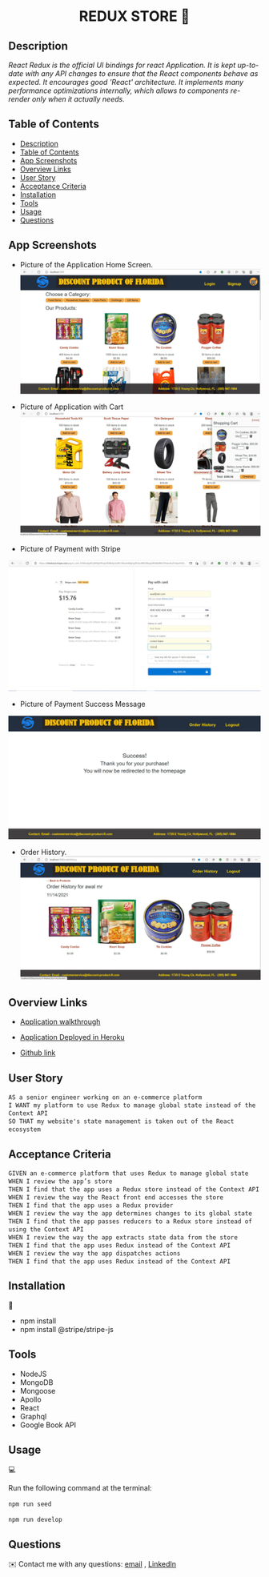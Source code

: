 <h1 align="center">REDUX STORE 👋</h1>

## Description

*React Redux is the official UI bindings for react Application. It is kept up-to-date with any API changes to ensure that the React components behave as expected. It encourages good 'React' architecture. It implements many performance optimizations internally, which allows to components re-render only when it actually needs.*


## Table of Contents

- [Description](#description)
- [Table of Contents](#table-of-contents)
- [App Screenshots](#app-screenshots)
- [Overview Links](#overview-links)
- [User Story](#user-story)
- [Acceptance Criteria](#acceptance-criteria)
- [Installation](#installation)
- [Tools](#tools)
- [Usage](#usage)
- [Questions](#questions)


## App Screenshots

- Picture of the Application Home Screen.
![Application Home Screen](./images/Application-Home-Screen.JPG)

- Picture of Application with Cart
![Application with Cart](./images/Application-With-Cart.JPG)

- Picture of Payment with Stripe

![Payment options](./images/Payment-Option.JPG)

- Picture of Payment Success Message

![Payment Success Message](./images/Success-Message.JPG)

- Order History.
![Order history](./images/Order-History.JPG)


## Overview Links
- [Application walkthrough]()

- [Application Deployed in Heroku](https://redux-store-mirza.herokuapp.com/)

- [Github link](https://mirzadev.github.io/redux-store/)


## User Story

```text
AS a senior engineer working on an e-commerce platform
I WANT my platform to use Redux to manage global state instead of the Context API
SO THAT my website's state management is taken out of the React ecosystem
```

## Acceptance Criteria

```text
GIVEN an e-commerce platform that uses Redux to manage global state
WHEN I review the app’s store
THEN I find that the app uses a Redux store instead of the Context API
WHEN I review the way the React front end accesses the store
THEN I find that the app uses a Redux provider
WHEN I review the way the app determines changes to its global state
THEN I find that the app passes reducers to a Redux store instead of using the Context API
WHEN I review the way the app extracts state data from the store
THEN I find that the app uses Redux instead of the Context API
WHEN I review the way the app dispatches actions
THEN I find that the app uses Redux instead of the Context API
```

## Installation
💾     
- npm install
- npm install @stripe/stripe-js

## Tools
- NodeJS
- MongoDB
- Mongoose
- Apollo
- React
- Graphql
- Google Book API

## Usage
💻   
  
Run the following command at the terminal:
  
`npm run seed`

`npm run develop`

## Questions
✉️ Contact me with any questions: [email](mailto:awal.mirza2016@gmail.com) , [LinkedIn](https://www.linkedin.com/in/mirza-awal-5972511b5/)